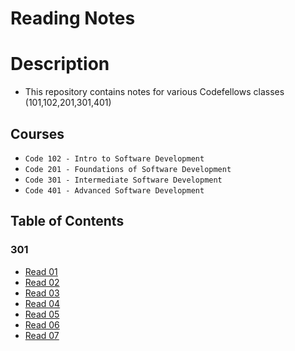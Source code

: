 # Reading Notes

# Description
- This repository contains notes for various Codefellows classes (101,102,201,301,401)

## Courses
-   `Code 102 - Intro to Software Development`
-   `Code 201 - Foundations of Software Development`
-   `Code 301 - Intermediate Software Development`
-   `Code 401 - Advanced Software Development`


## Table of Contents
### 301
- [Read 01](301/read-01.md)
- [Read 02](301/read-02.md)
- [Read 03](301/read-03.md)
- [Read 04](301/read-04.md)
- [Read 05](301/read-05.md)
- [Read 06](301/read-06.md)
- [Read 07](301/read-07.md)